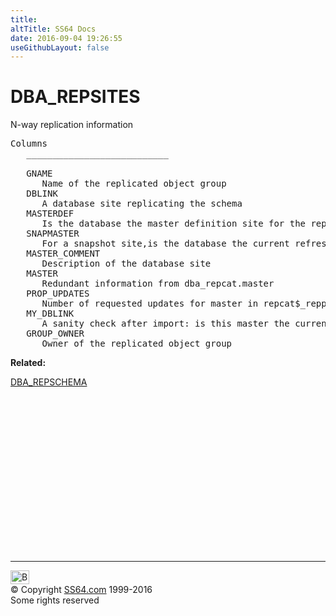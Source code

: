 ```yaml
---
title:
altTitle: SS64 Docs
date: 2016-09-04 19:26:55
useGithubLayout: false
---
```

<!-- #BeginLibraryItem "/Library/head_orad.lbi" --><!-- #EndLibraryItem --><h1>DBA_REPSITES </h1><p> N-way replication information </p> 
 
<pre>Columns
   ___________________________
 
   GNAME
      Name of the replicated object group
   DBLINK
      A database site replicating the schema
   MASTERDEF
      Is the database the master definition site for the replicated object group
   SNAPMASTER
      For a snapshot site,is the database the current refresh master
   MASTER_COMMENT
      Description of the database site
   MASTER
      Redundant information from dba_repcat.master
   PROP_UPDATES
      Number of requested updates for master in repcat$_repprop
   MY_DBLINK
      A sanity check after import: is this master the current site
   GROUP_OWNER
      Owner of the replicated object group</pre>
<p><b>Related:</b></p>
<p><a href="DBA_REPSCHEMA.html">DBA_REPSCHEMA</a></p><!-- #BeginLibraryItem "/Library/foot_orad.lbi" --><p>
<!-- oracle-footer -->
<ins class="adsbygoogle" style="display:inline-block;width:300px;height:250px" data-ad-client="ca-pub-6140977852749469" data-ad-slot="4275490898"></ins>
<script>
(adsbygoogle = window.adsbygoogle || []).push({});
</script></p>
<hr>
<div id="bl" class="footer"><a href="DBA_REPSITES.html#"><img src="../images/top.png" width="30" height="22" alt="Back to the Top"></a></div>
<div id="br" class="footer, tagline">© Copyright <a href="http://ss64.com/">SS64.com</a> 1999-2016<br>
Some rights reserved</div>
<!-- #EndLibraryItem -->

